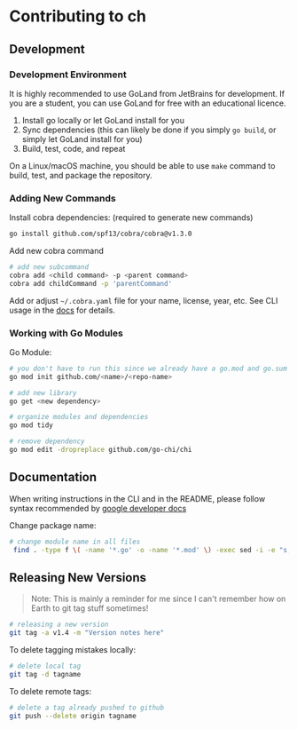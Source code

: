 # Contributing to ch

## Development

### Development Environment

It is highly recommended to use GoLand from JetBrains for development. If you are a student,
you can use GoLand for free with an educational licence.

1. Install go locally or let GoLand install for you
2. Sync dependencies (this can likely be done if you simply `go build`, or simply let GoLand install for you)
3. Build, test, code, and repeat

On a Linux/macOS machine, you should be able to use `make` command to build, test, and package the repository.


### Adding New Commands

Install cobra dependencies: (required to generate new commands)

```bash
go install github.com/spf13/cobra/cobra@v1.3.0
```

Add new cobra command

```bash
# add new subcommand
cobra add <child command> -p <parent command>
cobra add childCommand -p 'parentCommand'
```

Add or adjust `~/.cobra.yaml` file for your name, license, year, etc. See CLI usage in the [docs](https://github.com/spf13/cobra/#usage) for details.

### Working with Go Modules

Go Module:

```bash
# you don't have to run this since we already have a go.mod and go.sum file
go mod init github.com/<name>/<repo-name>

# add new library
go get <new dependency>

# organize modules and dependencies
go mod tidy

# remove dependency
go mod edit -dropreplace github.com/go-chi/chi
```

## Documentation

When writing instructions in the CLI and in the README, please follow syntax recommended by [google developer docs](https://developers.google.com/style/code-syntax)


Change package name:

```bash
# change module name in all files
 find . -type f \( -name '*.go' -o -name '*.mod' \) -exec sed -i -e "s;container-helper;ch;g" {} +
```


## Releasing New Versions

> Note: This is mainly a reminder for me since
> I can't remember how on Earth to git tag stuff sometimes!


```bash
# releasing a new version
git tag -a v1.4 -m "Version notes here"
```

To delete tagging mistakes locally:

```bash
# delete local tag
git tag -d tagname
```

To delete remote tags:

```bash
# delete a tag already pushed to github
git push --delete origin tagname
```
